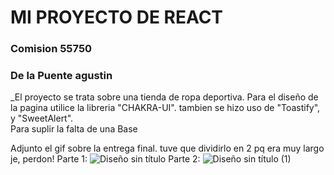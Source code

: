 # MI PROYECTO DE REACT
### Comision 55750
### De la Puente agustin

_El proyecto se trata sobre una tienda de ropa deportiva.
Para el diseño de la pagina utilice la libreria "CHAKRA-UI". tambien se hizo uso de "Toastify", y "SweetAlert".  
Para suplir la falta de una Base

Adjunto el gif sobre la entrega final. tuve que dividirlo en 2 pq era muy largo je, perdon!
Parte 1:
![Diseño sin título](https://github.com/Agusdelaa/de-la-Puente-React/assets/129866349/e998ae4b-125b-4229-b32f-790ac0c4ec37)
Parte 2:
![Diseño sin título (1)](https://github.com/Agusdelaa/de-la-Puente-React/assets/129866349/fd2c2f92-b0a6-47b9-b41a-67e29998ad10)
